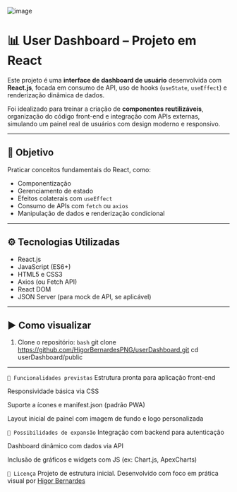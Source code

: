 ![image](https://github.com/user-attachments/assets/bbbb9856-aa3d-4277-ad6d-d46efe52605c)


# 📊 User Dashboard – Projeto em React

Este projeto é uma **interface de dashboard de usuário** desenvolvida com **React.js**, focada em consumo de API, uso de hooks (`useState`, `useEffect`) e renderização dinâmica de dados.

Foi idealizado para treinar a criação de **componentes reutilizáveis**, organização do código front-end e integração com APIs externas, simulando um painel real de usuários com design moderno e responsivo.

---

## 🎯 Objetivo

Praticar conceitos fundamentais do React, como:

- Componentização
- Gerenciamento de estado
- Efeitos colaterais com `useEffect`
- Consumo de APIs com `fetch` ou `axios`
- Manipulação de dados e renderização condicional

---

## ⚙️ Tecnologias Utilizadas

- React.js
- JavaScript (ES6+)
- HTML5 e CSS3
- Axios (ou Fetch API)
- React DOM
- JSON Server (para mock de API, se aplicável)

---

## ▶️ Como visualizar

1. Clone o repositório:
`bash`
git clone https://github.com/HigorBernardesPNG/userDashboard.git
cd userDashboard/public

---

`📌 Funcionalidades previstas`
Estrutura pronta para aplicação front-end

Responsividade básica via CSS

Suporte a ícones e manifest.json (padrão PWA)

Layout inicial de painel com imagem de fundo e logo personalizada

`🚀 Possibilidades de expansão`
Integração com backend para autenticação

Dashboard dinâmico com dados via API

Inclusão de gráficos e widgets com JS (ex: Chart.js, ApexCharts)

`📄 Licença`
Projeto de estrutura inicial.
Desenvolvido com foco em prática visual por [Higor Bernardes](https://github.com/HigorBernardesPNG)


